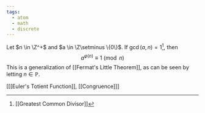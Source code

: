 ```yaml
---
tags:
  - atom
  - math
  - discrete
---
```

Let $n \in \Z^+$ and $a \in \Z\setminus \{0\}$. If $\gcd(a,n) = 1$[^1], then
$$ a^{\varphi(n)} \equiv 1 \pmod n $$
This is a generalization of [[Fermat's Little Theorem]], as can be seen by letting $n \in \mathbb{P}$.

\[[[Euler's Totient Function]], [[Congruence]]\]

[^1]: [[Greatest Common Divisor]]